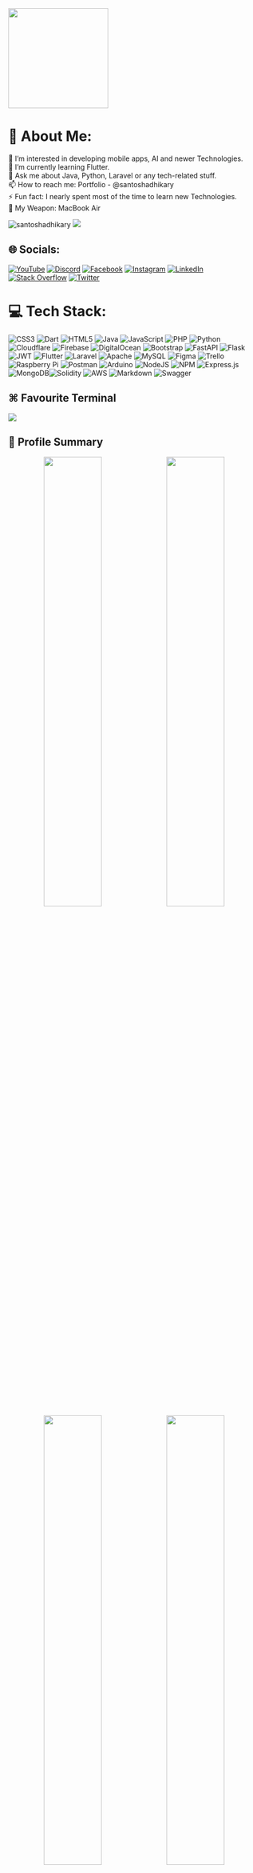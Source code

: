 <img height="200px" src="neon_logo.gif"/>

# 💫 About Me:
👀 I’m interested in developing mobile apps, AI and newer Technologies.<br>🌱 I’m currently learning Flutter.<br>💬 Ask me about Java, Python, Laravel or any tech-related stuff.<br>📫 How to reach me: Portfolio - @santoshadhikary<br>⚡ Fun fact: I nearly spent most of the time to learn new Technologies.<br>🔫 My Weapon: MacBook Air

<p align="left"> 
  <img src="https://komarev.com/ghpvc/?username=santoshadhikary&color=orange&style=flat-square" alt="santoshadhikary" /> 
  <img src="https://wakatime.com/badge/user/waka_f47f5e4b-da73-4c92-9c06-2239f836bdec.svg"/>
</p>

## 🌐 Socials:
[![YouTube](https://img.shields.io/badge/YouTube-%23FF0000.svg?logo=YouTube&logoColor=white)](https://youtube.com/@santoshadhikary)
[![Discord](https://img.shields.io/badge/Discord-%234751C4.svg?logo=Discord&logoColor=white)](https://discord.gg/rpT4J7YMGA)
[![Facebook](https://img.shields.io/badge/Facebook-%231877F2.svg?logo=Facebook&logoColor=white)](https://facebook.com/santosh.adhikary) [![Instagram](https://img.shields.io/badge/Instagram-%23E4405F.svg?logo=Instagram&logoColor=white)](https://instagram.com/santoshadhikary) [![LinkedIn](https://img.shields.io/badge/LinkedIn-%230077B5.svg?logo=linkedin&logoColor=white)](https://www.linkedin.com/in/santosh-adhikari-b24324265/) [![Stack Overflow](https://img.shields.io/badge/-Stackoverflow-FE7A16?logo=stack-overflow&logoColor=white)](https://stackoverflow.com/users/14620300) [![Twitter](https://img.shields.io/badge/Twitter-%231DA1F2.svg?logo=Twitter&logoColor=white)](https://twitter.com/santoshadhikary)

# 💻 Tech Stack:
![CSS3](https://img.shields.io/badge/css3-%231572B6.svg?style=for-the-badge&logo=css3&logoColor=white) ![Dart](https://img.shields.io/badge/dart-%230175C2.svg?style=for-the-badge&logo=dart&logoColor=white) ![HTML5](https://img.shields.io/badge/html5-%23E34F26.svg?style=for-the-badge&logo=html5&logoColor=white) ![Java](https://img.shields.io/badge/java-%23ED8B00.svg?style=for-the-badge&logo=java&logoColor=white) ![JavaScript](https://img.shields.io/badge/javascript-%23323330.svg?style=for-the-badge&logo=javascript&logoColor=%23F7DF1E) ![PHP](https://img.shields.io/badge/php-%23777BB4.svg?style=for-the-badge&logo=php&logoColor=white) ![Python](https://img.shields.io/badge/python-3670A0?style=for-the-badge&logo=python&logoColor=ffdd54) ![Cloudflare](https://img.shields.io/badge/Cloudflare-F38020?style=for-the-badge&logo=Cloudflare&logoColor=white) ![Firebase](https://img.shields.io/badge/firebase-%23039BE5.svg?style=for-the-badge&logo=firebase) ![DigitalOcean](https://img.shields.io/badge/DigitalOcean-%230167ff.svg?style=for-the-badge&logo=digitalOcean&logoColor=white) ![Bootstrap](https://img.shields.io/badge/bootstrap-%23563D7C.svg?style=for-the-badge&logo=bootstrap&logoColor=white) ![FastAPI](https://img.shields.io/badge/FastAPI-005571?style=for-the-badge&logo=fastapi) ![Flask](https://img.shields.io/badge/flask-%23000.svg?style=for-the-badge&logo=flask&logoColor=white) ![JWT](https://img.shields.io/badge/JWT-black?style=for-the-badge&logo=JSON%20web%20tokens) ![Flutter](https://img.shields.io/badge/Flutter-%2302569B.svg?style=for-the-badge&logo=Flutter&logoColor=white) ![Laravel](https://img.shields.io/badge/laravel-%23FF2D20.svg?style=for-the-badge&logo=laravel&logoColor=white) ![Apache](https://img.shields.io/badge/apache-%23D42029.svg?style=for-the-badge&logo=apache&logoColor=white) ![MySQL](https://img.shields.io/badge/mysql-%2300f.svg?style=for-the-badge&logo=mysql&logoColor=white) 	![Figma](https://img.shields.io/badge/figma-%23F24E1E.svg?style=for-the-badge&logo=figma&logoColor=white) ![Trello](https://img.shields.io/badge/Trello-%23026AA7.svg?style=for-the-badge&logo=Trello&logoColor=white) ![Raspberry Pi](https://img.shields.io/badge/-RaspberryPi-C51A4A?style=for-the-badge&logo=Raspberry-Pi) ![Postman](https://img.shields.io/badge/Postman-FF6C37?style=for-the-badge&logo=postman&logoColor=white) ![Arduino](https://img.shields.io/badge/-Arduino-00979D?style=for-the-badge&logo=Arduino&logoColor=white) ![NodeJS](https://img.shields.io/badge/node.js-6DA55F?style=for-the-badge&logo=node.js&logoColor=white) ![NPM](https://img.shields.io/badge/NPM-%23000000.svg?style=for-the-badge&logo=npm&logoColor=white) ![Express.js](https://img.shields.io/badge/express.js-%23404d59.svg?style=for-the-badge&logo=express&logoColor=%2361DAFB) ![MongoDB](https://img.shields.io/badge/MongoDB-%234ea94b.svg?style=for-the-badge&logo=mongodb&logoColor=white)![Solidity](https://img.shields.io/badge/Solidity-%23363636.svg?style=for-the-badge&logo=solidity&logoColor=white) ![AWS](https://img.shields.io/badge/AWS-%23FF9900.svg?style=for-the-badge&logo=amazon-aws&logoColor=white) ![Markdown](https://img.shields.io/badge/markdown-%23000000.svg?style=for-the-badge&logo=markdown&logoColor=white) ![Swagger](https://img.shields.io/badge/-Swagger-%23Clojure?style=for-the-badge&logo=swagger&logoColor=white)

## ⌘ Favourite Terminal
<p align="left">
  <a href="https://www.warp.dev/">
    <img src="https://img.shields.io/badge/WARP-%23ED8B00.svg?style=for-the-badge&logo=java&logoColor=white" /> 
  </a>
</p>

## 🪪 Profile Summary
<p align="center">
<img width="48%" src="http://github-profile-summary-cards.vercel.app/api/cards/stats?username=santoshadhikary&theme=github_dark"/>
<img width="48%" src="http://github-profile-summary-cards.vercel.app/api/cards/productive-time?username=santoshadhikary&theme=github_dark&utcOffset=8"/>
</p>
<br>
<p align="center">
<img width="48%" src="http://github-profile-summary-cards.vercel.app/api/cards/repos-per-language?username=santoshadhikary&theme=github_dark"/>
<img width="48%" src="http://github-profile-summary-cards.vercel.app/api/cards/most-commit-language?username=santoshadhikary&theme=github_dark"/>
</p>
<br>
<img width="100%" src="http://github-profile-summary-cards.vercel.app/api/cards/profile-details?username=santoshadhikary&theme=github_dark"/>

## 📈 Contribution Graph:
[![Sangam's github activity graph](https://github-readme-activity-graph.vercel.app/graph?username=codersangam&theme=tokyo-night)](https://github.com/codersangam/github-readme-activity-graph)



---

  
<!-- Proudly created with GPRM ( https://gprm.itsvg.in ) -->
